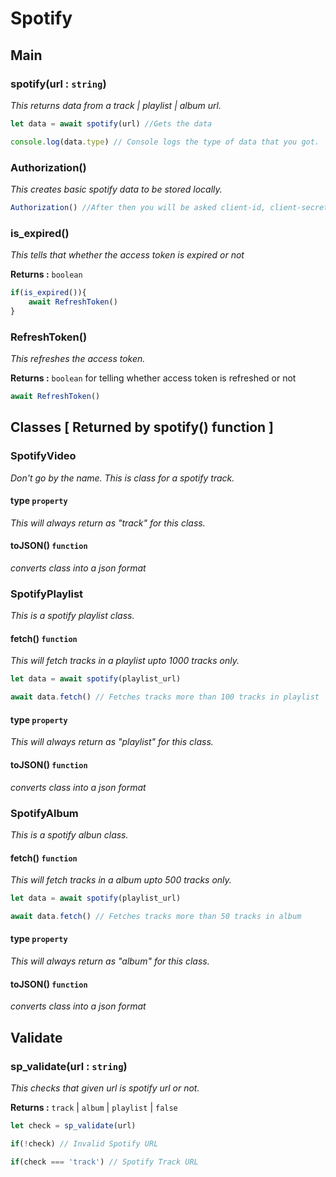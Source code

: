 # Spotify

## Main
### spotify(url : `string`)
*This returns data from a track | playlist | album url.*

```js
let data = await spotify(url) //Gets the data

console.log(data.type) // Console logs the type of data that you got.
```

### Authorization()
*This creates basic spotify data to be stored locally.*

```js
Authorization() //After then you will be asked client-id, client-secret, redirect url, market, redirected URL.
```

### is_expired()
*This tells that whether the access token is expired or not*

**Returns :** `boolean`

```js
if(is_expired()){
    await RefreshToken()
}
```

### RefreshToken()
*This refreshes the access token.*

**Returns :** `boolean` for telling whether access token is refreshed or not

```js
await RefreshToken()
```

## Classes [ Returned by spotify() function ]
### SpotifyVideo
*Don't go by the name. This is class for a spotify track.*

#### type `property`
*This will always return as "track" for this class.*

#### toJSON() `function`
*converts class into a json format*

### SpotifyPlaylist
*This is a spotify playlist class.*

#### fetch() `function`
*This will fetch tracks in a playlist upto 1000 tracks only.*

```js
let data = await spotify(playlist_url)

await data.fetch() // Fetches tracks more than 100 tracks in playlist
```

#### type `property`
*This will always return as "playlist" for this class.*

#### toJSON() `function`
*converts class into a json format*

### SpotifyAlbum
*This is a spotify albun class.*

#### fetch() `function`
*This will fetch tracks in a album upto 500 tracks only.*

```js
let data = await spotify(playlist_url)

await data.fetch() // Fetches tracks more than 50 tracks in album
```

#### type `property`
*This will always return as "album" for this class.*

#### toJSON() `function`
*converts class into a json format*

## Validate
### sp_validate(url : `string`)
*This checks that given url is spotify url or not.*

**Returns :** `track` | `album` | `playlist` | `false`
```js
let check = sp_validate(url)

if(!check) // Invalid Spotify URL

if(check === 'track') // Spotify Track URL
```